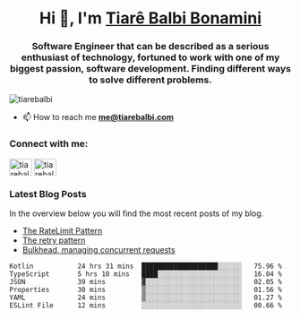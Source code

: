 

<h1 align="center">Hi 👋, I'm <a href="https://tiarebalbi.com?utm_source=github&utm_medium=profile&utm_campaign=github_profile">Tiarê Balbi Bonamini</a></h1>

<h3 align="center">Software Engineer that can be described as a serious enthusiast of technology, fortuned to work with one of my biggest passion, software development. Finding different ways to solve different problems.</h3>

<p align="left"> <img src="https://komarev.com/ghpvc/?username=tiarebalbi" alt="tiarebalbi" /> </p>

- 📫 How to reach me **me@tiarebalbi.com**

<p align="left">
<h3 align="left">Connect with me:</h3>
<a href="https://twitter.com/tiarebalbi" target="blank"><img align="center" src="https://cdn.jsdelivr.net/npm/simple-icons@3.0.1/icons/twitter.svg" alt="tiarebalbi" height="30" width="40" /></a>
<a href="https://instagram.com/tiarebalbi" target="blank"><img align="center" src="https://cdn.jsdelivr.net/npm/simple-icons@3.0.1/icons/instagram.svg" alt="tiarebalbi" height="30" width="40" /></a>
</p>

### Latest Blog Posts

In the overview below you will find the most recent posts of my blog.

* [The RateLimit Pattern](https://tiarebalbi.com/article/week-4-the-rate-limit-pattern?utm_source=github&utm_medium=profile&utm_campaign=github_profile)
* [The retry pattern](https://tiarebalbi.com/article/week-3-the-retry-pattern?utm_source=github&utm_medium=profile&utm_campaign=github_profile)
* [Bulkhead, managing concurrent requests](https://tiarebalbi.com/article/week-2-bulkhead-managing-concurrent-requests?utm_source=github&utm_medium=profile&utm_campaign=github_profile)

<!--START_SECTION:waka-->

```text
Kotlin           24 hrs 31 mins  ███████████████████░░░░░░   75.96 %
TypeScript       5 hrs 10 mins   ████░░░░░░░░░░░░░░░░░░░░░   16.04 %
JSON             39 mins         ▓░░░░░░░░░░░░░░░░░░░░░░░░   02.05 %
Properties       30 mins         ▒░░░░░░░░░░░░░░░░░░░░░░░░   01.56 %
YAML             24 mins         ▒░░░░░░░░░░░░░░░░░░░░░░░░   01.27 %
ESLint File      12 mins         ░░░░░░░░░░░░░░░░░░░░░░░░░   00.66 %
```

<!--END_SECTION:waka-->
